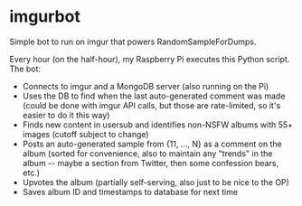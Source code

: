 # imgurbot
Simple bot to run on imgur that powers RandomSampleForDumps.

Every hour (on the half-hour), my Raspberry Pi executes this Python script. The bot:
* Connects to imgur and a MongoDB server (also running on the Pi)
* Uses the DB to find when the last auto-generated comment was made (could be done with imgur API calls, but those are rate-limited, so it's easier to do it this way)
* Finds new content in usersub and identifies non-NSFW albums with 55+ images (cutoff subject to change)
* Posts an auto-generated sample from {11, ..., N} as a comment on the album (sorted for convenience, also to maintain any "trends" in the album -- maybe a section from Twitter, then some confession bears, etc.)
* Upvotes the album (partially self-serving, also just to be nice to the OP)
* Saves album ID and timestamps to database for next time

